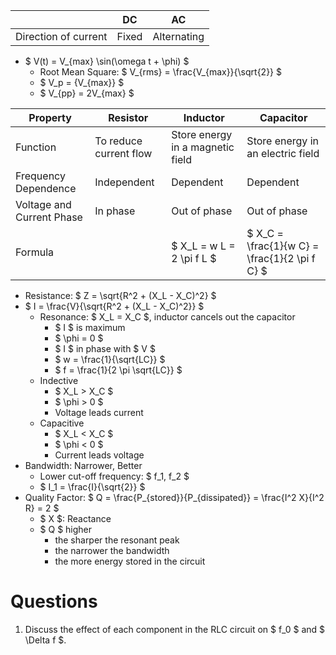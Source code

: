 ||DC|AC|
|---|---|---|
|Direction of current|Fixed|Alternating|

- $ V(t) = V_{max} \sin(\omega t + \phi) $
    - Root Mean Square: $ V_{rms} = \frac{V_{max}}{\sqrt{2}} $
    - $ V_p = {V_{max}} $
    - $ V_{pp} = 2V_{max} $

|Property|Resistor|Inductor|Capacitor|
|---|---|---|---|
|Function|To reduce current flow|Store energy in a magnetic field|Store energy in an electric field|
|Frequency Dependence|Independent|Dependent|Dependent|
|Voltage and Current Phase|In phase|Out of phase|Out of phase|
|Formula||$ X_L = w L = 2 \pi f L $|$ X_C = \frac{1}{w C} = \frac{1}{2 \pi f C} $|

- Resistance: $ Z = \sqrt{R^2 + (X_L - X_C)^2} $
- $ I = \frac{V}{\sqrt{R^2 + (X_L - X_C)^2}} $
    - Resonance: $ X_L = X_C $, inductor cancels out the capacitor
        - $ I $ is maximum
        - $ \phi = 0 $
        - $ I $ in phase with $ V $
        - $ w = \frac{1}{\sqrt{LC}} $
        - $ f = \frac{1}{2 \pi \sqrt{LC}} $
    - Indective
        - $ X_L > X_C $
        - $ \phi > 0 $
        - Voltage leads current
    - Capacitive
        - $ X_L < X_C $
        - $ \phi < 0 $
        - Current leads voltage
- Bandwidth: Narrower, Better
    - Lower cut-off frequency: $ f_1, f_2 $
    - $ I_1 = \frac{I}{\sqrt{2}} $
- Quality Factor: $ Q = \frac{P_{stored}}{P_{dissipated}} = \frac{I^2 X}{I^2 R} = 2 $
    - $ X $: Reactance
    - $ Q $ higher
        - the sharper the resonant peak
        - the narrower the bandwidth
        - the more energy stored in the circuit

# Questions
1. Discuss the effect of each component in the RLC circuit on $ f_0 $ and $ \Delta f $.